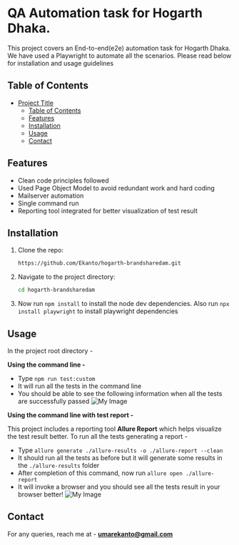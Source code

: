 # QA Automation task for Hogarth Dhaka.

This project covers an End-to-end(e2e) automation task for Hogarth Dhaka. We have used a Playwright to automate all the scenarios. Please read below for installation and usage guidelines 

## Table of Contents

- [Project Title](#project-title)
  - [Table of Contents](#table-of-contents)
  - [Features](#features)
  - [Installation](#installation)
  - [Usage](#usage)
  - [Contact](#contact)

## Features
* Clean code principles followed
* Used Page Object Model to avoid redundant work and hard coding
* Mailserver automation
* Single command run
* Reporting tool integrated for better visualization of test result

## Installation
1. Clone the repo:
   ```sh
   https://github.com/Ekanto/hogarth-brandsharedam.git

2. Navigate to the project directory:
   ```sh
   cd hogarth-brandsharedam
   
3. Now run `npm install` to install the node dev dependencies. Also run `npx install playwright` to install playwright dependencies 

## Usage
In the project root directory - 
  
**Using the command line -**
- Type `npm run test:custom`
- It will run all the tests in the command line
- You should be able to see the following information when all the tests are successfully passed
![My Image](Resources/CMD1.png)

**Using the command line with test report -**

This project includes a reporting tool **Allure Report** which helps visualize the test result better. To run all the tests generating a report - 
- Type `allure generate ./allure-results -o ./allure-report --clean`
- It should run all the tests as before but it will generate some results in the `./allure-results` folder
- After completion of this command, now run `allure open ./allure-report`
- It will invoke a browser and you should see all the tests result in your browser better!
![My Image](Resources/allure.png)

## Contact 

For any queries, reach me at - **umarekanto@gmail.com**


   



